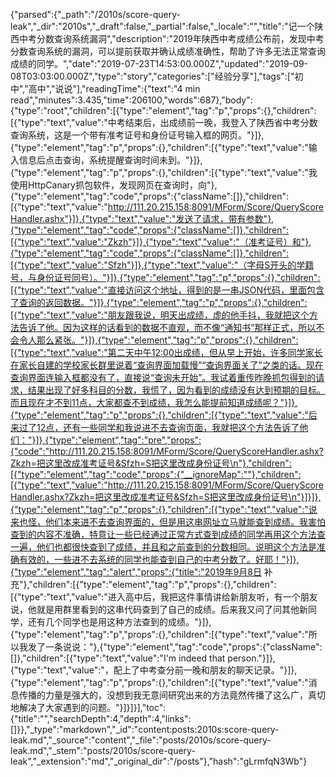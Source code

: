 {"parsed":{"_path":"/2010s/score-query-leak","_dir":"2010s","_draft":false,"_partial":false,"_locale":"","title":"记一个陕西中考分数查询系统漏洞","description":"2019年陕西中考成绩公布前，发现中考分数查询系统的漏洞，可以提前获取并确认成绩准确性，帮助了许多无法正常查询成绩的同学。","date":"2019-07-23T14:53:00.000Z","updated":"2019-09-08T03:03:00.000Z","type":"story","categories":["经验分享"],"tags":["初中","高中","说说"],"readingTime":{"text":"4 min read","minutes":3.435,"time":206100,"words":687},"body":{"type":"root","children":[{"type":"element","tag":"p","props":{},"children":[{"type":"text","value":"中考结束后，出成绩前一晚，我登入了陕西省中考分数查询系统，这是一个带有准考证号和身份证号输入框的网页。"}]},{"type":"element","tag":"p","props":{},"children":[{"type":"text","value":"输入信息后点击查询，系统提醒查询时间未到。"}]},{"type":"element","tag":"p","props":{},"children":[{"type":"text","value":"我使用HttpCanary抓包软件，发现网页在查询时，向"},{"type":"element","tag":"code","props":{"className":[]},"children":[{"type":"text","value":"http://111.20.215.158:8091/MForm/Score/QueryScoreHandler.ashx"}]},{"type":"text","value":"发送了请求，带有参数"},{"type":"element","tag":"code","props":{"className":[]},"children":[{"type":"text","value":"Zkzh"}]},{"type":"text","value":"（准考证号）和"},{"type":"element","tag":"code","props":{"className":[]},"children":[{"type":"text","value":"Sfzh"}]},{"type":"text","value":"（字母S开头的学籍号，与身份证号同号）。"}]},{"type":"element","tag":"p","props":{},"children":[{"type":"text","value":"直接访问这个地址，得到的是一串JSON代码，里面包含了查询的返回数据。"}]},{"type":"element","tag":"p","props":{},"children":[{"type":"text","value":"朋友跟我说，明天出成绩，虚的他手抖，我就把这个方法告诉了他。因为这样的话看到的数据不直观，而不像“通知书”那样正式，所以不会令人那么紧张。"}]},{"type":"element","tag":"p","props":{},"children":[{"type":"text","value":"第二天中午12:00出成绩，但从早上开始，许多同学家长在家长自建的学校家长群里说着“查询界面加载慢”“查询界面关了”之类的话。现在查询界面连输入框都没有了，直接说“查询未开始”。我试着重传昨晚抓包得到的请求，结果出现了好多科目的分数，我慌了，因为看到的成绩没有达到预期的目标。而且现在才不到11点，大家都查不到成绩，我怎么能提前知道成绩呢？"}]},{"type":"element","tag":"p","props":{},"children":[{"type":"text","value":"后来过了12点，还有一些同学和我说进不去查询页面，我就把这个方法告诉了他们："}]},{"type":"element","tag":"pre","props":{"code":"http://111.20.215.158:8091/MForm/Score/QueryScoreHandler.ashx?Zkzh=把这里改成准考证号&Sfzh=S把这里改成身份证号\n"},"children":[{"type":"element","tag":"code","props":{"__ignoreMap":""},"children":[{"type":"text","value":"http://111.20.215.158:8091/MForm/Score/QueryScoreHandler.ashx?Zkzh=把这里改成准考证号&Sfzh=S把这里改成身份证号\n"}]}]},{"type":"element","tag":"p","props":{},"children":[{"type":"text","value":"说来也怪，他们本来进不去查询界面的，但是用这串网址立马就能查到成绩。我害怕查到的内容不准确，特意让一些已经通过正常方式查到成绩的同学再用这个方法查一遍，他们也都很快查到了成绩，并且和之前查到的分数相同。说明这个方法是准确有效的，一些进不去系统的同学也能查到自己的中考分数了。好耶！"}]},{"type":"element","tag":"alert","props":{"title":"2019年9月8日 补充"},"children":[{"type":"element","tag":"p","props":{},"children":[{"type":"text","value":"进入高中后，我把这件事情讲给新朋友听，有一个朋友说，他就是用群里看到的这串代码查到了自己的成绩。后来我又问了问其他新同学，还有几个同学也是用这种方法查到的成绩。"}]},{"type":"element","tag":"p","props":{},"children":[{"type":"text","value":"所以我发了一条说说："},{"type":"element","tag":"code","props":{"className":[]},"children":[{"type":"text","value":"I'm indeed that person."}]},{"type":"text","value":"，配上了中考查分前一晚和朋友的聊天记录。"}]},{"type":"element","tag":"p","props":{},"children":[{"type":"text","value":"消息传播的力量是强大的，没想到我无意间研究出来的方法竟然传播了这么广，真切地解决了大家遇到的问题。"}]}]}],"toc":{"title":"","searchDepth":4,"depth":4,"links":[]}},"_type":"markdown","_id":"content:posts:2010s:score-query-leak.md","_source":"content","_file":"posts/2010s/score-query-leak.md","_stem":"posts/2010s/score-query-leak","_extension":"md","_original_dir":"/posts"},"hash":"gLrmfqN3Wb"}